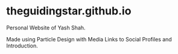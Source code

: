 # theguidingstar.github.io

Personal Website of Yash Shah.

Made using Particle Design with Media Links to Social Profiles and Introduction.
